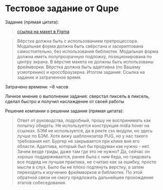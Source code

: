 # Тестовое задание от Qupe

Задание (прямая цитата):
> [ссылка на макет в Figma](https://www.figma.com/file/1p1wCs1y8E0dKvReLwYdKp/Test-task?node-id=0%3A1)

> Вёрстка должна быть с использованием препроцессора.
> Модальная форма должна быть свёрстана и заскриптована самостоятельно, без использования библиотек.
> Модальная форма должна иметь полупрозрачную подложку, позиционирована по центру экрана.
> В вёрстке макета не должны быть использованы фреймворки.
> Вёрстка должна быть адаптивна (по Вашему усмотрению) и кроссбраузерна.
>Итогом задания: Ссылка на задание и затраченное время.

Затрачено времени: ~8 часов

Личное мнение о выполнении задания: сверстал пиксель в пиксель, сделал быстро и получил наслаждение от своей работы

Решение компании о решении задания (прямая цитата): 
> Ответ от руководства, подробный, прошу не воспринимать как попытку обидеть:
> Не используется конструкция midia hover на ссылках. БЭМ не используется, да в ректе css модули, но здесь лучше по БЭМ. Хотя вижу шаблонизатор PUG, но у нас такого требования нет.
> Бургер не закрывается при клике вне его области. Адаптива, который был бы продуман как нужно - нет. Зачем везде гриды, даже там где это не нужно? Да, сейчас он хорошо поддерживается, ранее была с ним беда, но гридовать все подряд не лучшая практика, не считаю как за ошибку, просто мысли в слух.
> Было бы не плохо подтянуть верстку, а затем переходить к изучению фреймворков и библиотек.
> По этой обратной связи не смогу предложить дальнейшее прохождение этапов собеседования.

